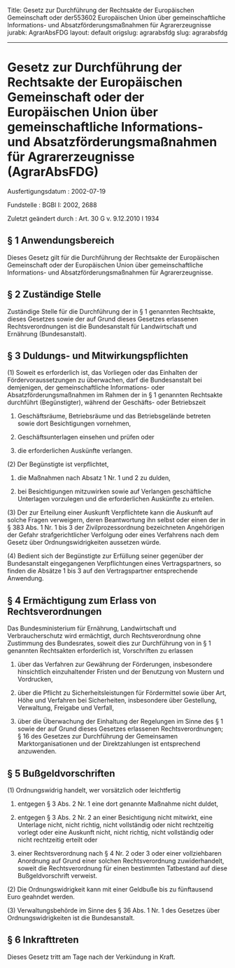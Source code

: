 Title: Gesetz zur Durchführung der Rechtsakte der Europäischen Gemeinschaft oder der553602
  Europäischen Union über gemeinschaftliche Informations- und Absatzförderungsmaßnahmen
  für Agrarerzeugnisse
jurabk: AgrarAbsFDG
layout: default
origslug: agrarabsfdg
slug: agrarabsfdg

---

# Gesetz zur Durchführung der Rechtsakte der Europäischen Gemeinschaft oder der Europäischen Union über gemeinschaftliche Informations- und Absatzförderungsmaßnahmen für Agrarerzeugnisse (AgrarAbsFDG)

Ausfertigungsdatum
:   2002-07-19

Fundstelle
:   BGBl I: 2002, 2688

Zuletzt geändert durch
:   Art. 30 G v. 9.12.2010 I 1934


## § 1 Anwendungsbereich

Dieses Gesetz gilt für die Durchführung der Rechtsakte der
Europäischen Gemeinschaft oder der Europäischen Union über
gemeinschaftliche Informations- und Absatzförderungsmaßnahmen für
Agrarerzeugnisse.


## § 2 Zuständige Stelle

Zuständige Stelle für die Durchführung der in § 1 genannten
Rechtsakte, dieses Gesetzes sowie der auf Grund dieses Gesetzes
erlassenen Rechtsverordnungen ist die Bundesanstalt für Landwirtschaft
und Ernährung (Bundesanstalt).


## § 3 Duldungs- und Mitwirkungspflichten

(1) Soweit es erforderlich ist, das Vorliegen oder das Einhalten der
Fördervoraussetzungen zu überwachen, darf die Bundesanstalt bei
demjenigen, der gemeinschaftliche Informations- oder
Absatzförderungsmaßnahmen im Rahmen der in § 1 genannten Rechtsakte
durchführt (Begünstigter), während der Geschäfts- oder Betriebszeit

1.  Geschäftsräume, Betriebsräume und das Betriebsgelände betreten sowie
    dort Besichtigungen vornehmen,


2.  Geschäftsunterlagen einsehen und prüfen oder


3.  die erforderlichen Auskünfte verlangen.




(2) Der Begünstigte ist verpflichtet,

1.  die Maßnahmen nach Absatz 1 Nr. 1 und 2 zu dulden,


2.  bei Besichtigungen mitzuwirken sowie auf Verlangen geschäftliche
    Unterlagen vorzulegen und die erforderlichen Auskünfte zu erteilen.




(3) Der zur Erteilung einer Auskunft Verpflichtete kann die Auskunft
auf solche Fragen verweigern, deren Beantwortung ihn selbst oder einen
der in § 383 Abs. 1 Nr. 1 bis 3 der Zivilprozessordnung bezeichneten
Angehörigen der Gefahr strafgerichtlicher Verfolgung oder eines
Verfahrens nach dem Gesetz über Ordnungswidrigkeiten aussetzen würde.

(4) Bedient sich der Begünstigte zur Erfüllung seiner gegenüber der
Bundesanstalt eingegangenen Verpflichtungen eines Vertragspartners, so
finden die Absätze 1 bis 3 auf den Vertragspartner entsprechende
Anwendung.


## § 4 Ermächtigung zum Erlass von Rechtsverordnungen

Das Bundesministerium für Ernährung, Landwirtschaft und
Verbraucherschutz wird ermächtigt, durch Rechtsverordnung ohne
Zustimmung des Bundesrates, soweit dies zur Durchführung von in § 1
genannten Rechtsakten erforderlich ist, Vorschriften zu erlassen

1.  über das Verfahren zur Gewährung der Förderungen, insbesondere
    hinsichtlich einzuhaltender Fristen und der Benutzung von Mustern und
    Vordrucken,


2.  über die Pflicht zu Sicherheitsleistungen für Fördermittel sowie über
    Art, Höhe und Verfahren bei Sicherheiten, insbesondere über
    Gestellung, Verwaltung, Freigabe und Verfall,


3.  über die Überwachung der Einhaltung der Regelungen im Sinne des § 1
    sowie der auf Grund dieses Gesetzes erlassenen Rechtsverordnungen; §
    16 des Gesetzes zur Durchführung der Gemeinsamen Marktorganisationen
    und der Direktzahlungen ist entsprechend anzuwenden.





## § 5 Bußgeldvorschriften

(1) Ordnungswidrig handelt, wer vorsätzlich oder leichtfertig

1.  entgegen § 3 Abs. 2 Nr. 1 eine dort genannte Maßnahme nicht duldet,


2.  entgegen § 3 Abs. 2 Nr. 2 an einer Besichtigung nicht mitwirkt, eine
    Unterlage nicht, nicht richtig, nicht vollständig oder nicht
    rechtzeitig vorlegt oder eine Auskunft nicht, nicht richtig, nicht
    vollständig oder nicht rechtzeitig erteilt oder


3.  einer Rechtsverordnung nach § 4 Nr. 2 oder 3 oder einer vollziehbaren
    Anordnung auf Grund einer solchen Rechtsverordnung zuwiderhandelt,
    soweit die Rechtsverordnung für einen bestimmten Tatbestand auf diese
    Bußgeldvorschrift verweist.




(2) Die Ordnungswidrigkeit kann mit einer Geldbuße bis zu fünftausend
Euro geahndet werden.

(3) Verwaltungsbehörde im Sinne des § 36 Abs. 1 Nr. 1 des Gesetzes
über Ordnungswidrigkeiten ist die Bundesanstalt.


## § 6 Inkrafttreten

Dieses Gesetz tritt am Tage nach der Verkündung in Kraft.

